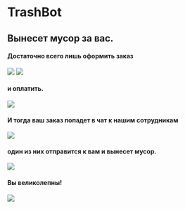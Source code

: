 # TrashBot 
## Вынесет мусор за вас. 
#### Достаточно всего лишь оформить заказ 
![](pics/1_.jpg) ![](pics/2_.jpg)
#### и оплатить.
![](pics/3_.jpg)
#### И тогда ваш заказ попадет в чат к нашим сотрудникам 
![](pics/4_.jpg)
#### один из них отправится к вам и вынесет мусор.
![](pics/5_.jpg)
#### Вы великолепны!
![](pics/6_.jpg)
